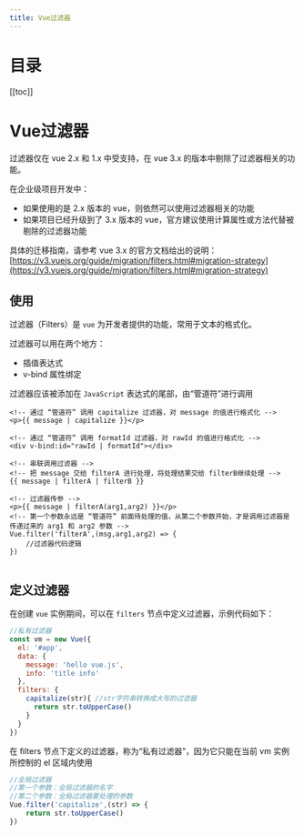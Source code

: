```yaml
---
title: Vue过滤器
---
```

# 目录

[[toc]]

# Vue过滤器

过滤器仅在 vue 2.x 和 1.x 中受支持，在 vue 3.x 的版本中剔除了过滤器相关的功能。 

在企业级项目开发中： 

- 如果使用的是 2.x 版本的 vue，则依然可以使用过滤器相关的功能 
- 如果项目已经升级到了 3.x 版本的 vue，官方建议使用计算属性或方法代替被剔除的过滤器功能

具体的迁移指南，请参考 vue 3.x 的官方文档给出的说明： [https://v3.vuejs.org/guide/migration/filters.html#migration-strategy](https://v3.vuejs.org/guide/migration/filters.html#migration-strategy)

## 使用

过滤器（Filters）是 `vue` 为开发者提供的功能，常用于文本的格式化。

过滤器可以用在两个地方：

- 插值表达式
- v-bind 属性绑定

过滤器应该被添加在 `JavaScript` 表达式的尾部，由“管道符”进行调用

```vue
<!-- 通过 “管道符” 调用 capitalize 过滤器，对 message 的值进行格式化 -->
<p>{{ message | capitalize }}</p>

<!-- 通过 “管道符” 调用 formatId 过滤器，对 rawId 的值进行格式化 -->
<div v-bind:id="rawId | formatId"></div>

<!-- 串联调用过滤器 -->
<!-- 把 message 交给 filterA 进行处理，将处理结果交给 filterB继续处理 -->
{{ message | filterA | filterB }}

<!-- 过滤器传参 -->
<p>{{ message | filterA(arg1,arg2) }}</p>
<!-- 第一个参数永远是 “管道符” 前面待处理的值，从第二个参数开始，才是调用过滤器是传递过来的 arg1 和 arg2 参数 -->
Vue.filter('filterA',(msg,arg1,arg2) => {
	//过滤器代码逻辑
})
 
```
## 定义过滤器
在创建 `vue` 实例期间，可以在 `filters` 节点中定义过滤器，示例代码如下：
```javascript
//私有过滤器
const vm = new Vue({
  el: '#app',
  data: {
    message: 'hello vue.js',
    info: 'title info'
  },
  filters: {
    capitalize(str){ //str字符串转换成大写的过滤器
      return str.toUpperCase()
    }
  }
})
```
在 filters 节点下定义的过滤器，称为“私有过滤器”，因为它只能在当前 vm 实例所控制的 el 区域内使用
```javascript
//全局过滤器
//第一个参数：全局过滤器的名字
//第二个参数：全局过滤器要处理的参数
Vue.filter('capitalize',(str) => {
    return str.toUpperCase()
})
```
